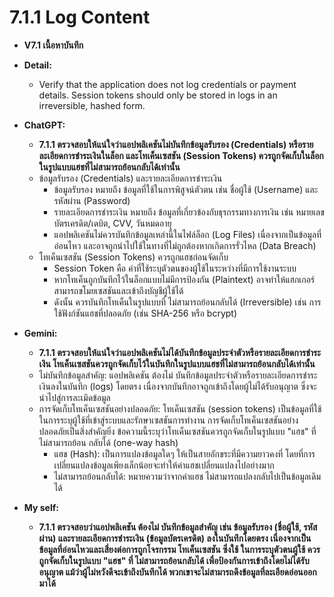 # 7.1.1  Log Content 
- **V7.1 เนื้อหาบันทึก**

- **Detail:**
  - Verify that the application does not log credentials or payment details. 
    Session tokens should only be stored in logs in an irreversible, hashed form.

- **ChatGPT:**
  - **7.1.1 ตรวจสอบให้แน่ใจว่าแอปพลิเคชันไม่บันทึกข้อมูลรับรอง (Credentials) หรือรายละเอียดการชำระเงินในล็อก และโทเค็นเซสชัน (Session Tokens) ควรถูกจัดเก็บในล็อกในรูปแบบแฮชที่ไม่สามารถย้อนกลับได้เท่านั้น**
  - ข้อมูลรับรอง (Credentials) และรายละเอียดการชำระเงิน
    - ข้อมูลรับรอง หมายถึง ข้อมูลที่ใช้ในการพิสูจน์ตัวตน เช่น ชื่อผู้ใช้ (Username) และรหัสผ่าน (Password)
    - รายละเอียดการชำระเงิน หมายถึง ข้อมูลที่เกี่ยวข้องกับธุรกรรมทางการเงิน เช่น หมายเลขบัตรเครดิต/เดบิต, CVV, วันหมดอายุ
    - แอปพลิเคชันไม่ควรบันทึกข้อมูลเหล่านี้ในไฟล์ล็อก (Log Files) เนื่องจากเป็นข้อมูลที่อ่อนไหว และอาจถูกนำไปใช้ในทางที่ไม่ถูกต้องหากเกิดการรั่วไหล (Data Breach)
  - โทเค็นเซสชัน (Session Tokens) ควรถูกแฮชก่อนจัดเก็บ
    - Session Token คือ ค่าที่ใช้ระบุตัวตนของผู้ใช้ในระหว่างที่มีการใช้งานระบบ
    - หากโทเค็นถูกบันทึกไว้ในล็อกแบบไม่มีการป้องกัน (Plaintext) อาจทำให้แฮกเกอร์สามารถขโมยเซสชันและเข้าถึงบัญชีผู้ใช้ได้
    - ดังนั้น ควรบันทึกโทเค็นในรูปแบบที่ ไม่สามารถย้อนกลับได้ (Irreversible) เช่น การใช้ฟังก์ชันแฮชที่ปลอดภัย (เช่น SHA-256 หรือ bcrypt) 
  
- **Gemini:**
  - **7.1.1 ตรวจสอบให้แน่ใจว่าแอปพลิเคชันไม่ได้บันทึกข้อมูลประจำตัวหรือรายละเอียดการชำระเงิน โทเค็นเซสชันควรถูกจัดเก็บไว้ในบันทึกในรูปแบบแฮชที่ไม่สามารถย้อนกลับได้เท่านั้น**
  - ไม่บันทึกข้อมูลสำคัญ: แอปพลิเคชัน ต้องไม่ บันทึกข้อมูลประจำตัวหรือรายละเอียดการชำระเงินลงในบันทึก (logs) โดยตรง เนื่องจากบันทึกอาจถูกเข้าถึงโดยผู้ไม่ได้รับอนุญาต ซึ่งจะนำไปสู่การละเมิดข้อมูล
  - การจัดเก็บโทเค็นเซสชันอย่างปลอดภัย: โทเค็นเซสชัน (session tokens) เป็นข้อมูลที่ใช้ในการระบุผู้ใช้ที่เข้าสู่ระบบและรักษาเซสชันการทำงาน การจัดเก็บโทเค็นเซสชันอย่างปลอดภัยเป็นสิ่งสำคัญยิ่ง ข้อความนี้ระบุว่าโทเค็นเซสชันควรถูกจัดเก็บในรูปแบบ "แฮช" ที่ ไม่สามารถย้อน 
    กลับได้ (one-way hash)
    - แฮช (Hash): เป็นการแปลงข้อมูลใดๆ ให้เป็นสายอักขระที่มีความยาวคงที่ โดยที่การเปลี่ยนแปลงข้อมูลเพียงเล็กน้อยจะทำให้ค่าแฮชเปลี่ยนแปลงไปอย่างมาก
    - ไม่สามารถย้อนกลับได้: หมายความว่าจากค่าแฮช ไม่สามารถแปลงกลับไปเป็นข้อมูลเดิมได้

- **My self:**
  - **7.1.1 ตรวจสอบว่าแอปพลิเคชัน ต้องไม่ บันทึกข้อมูลสำคัญ เช่น ข้อมูลรับรอง (ชื่อผู้ใช้, รหัสผ่าน) และรายละเอียดการชำระเงิน (ข้อมูลบัตรเครดิต) ลงในบันทึกโดยตรง เนื่องจากเป็นข้อมูลที่อ่อนไหวและเสี่ยงต่อการถูกโจรกรรม โทเค็นเซสชัน ซึ่งใช้ 
    ในการระบุตัวตนผู้ใช้ ควรถูกจัดเก็บในรูปแบบ "แฮช" ที่ ไม่สามารถย้อนกลับได้ เพื่อป้องกันการเข้าถึงโดยไม่ได้รับอนุญาต แม้ว่าผู้ไม่หวังดีจะเข้าถึงบันทึกได้ พวกเขาจะไม่สามารถดึงข้อมูลที่ละเอียดอ่อนออกมาได้**
 
